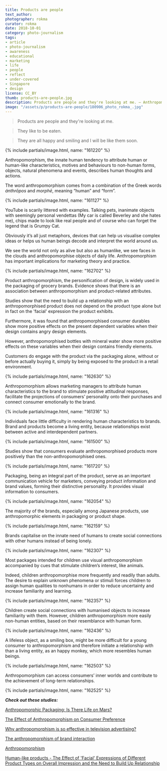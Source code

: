 ```yaml
---
title: Products are people
text_author:
photographer: rokma
curator: rokma
date: 2018-10-01
category: photo-journalism
tags:
- article
- photo-journalism
- awareness
- educational
- marketing
- life
- people
- reflect
- under-covered
- Singapore
- design
license: CC_BY
thumb: products-are-people.jpg
description: Products are people and they're looking at me. – Anthropomorphism, the innate human tendency to attribute human or human-like characteristics, motives and behaviours to non-human forms, objects, natural phenomena and events, describes human thoughts and actions.
image: "/assets/p/products-are-people/180906_photo_rokma_.jpg"
---
```


>Products are people and they're looking at me.

>They like to be eaten.

>They are all happy and smiling and I will be like them soon.

{% include partials/image.html, name: "161220" %}

Anthropomorphism, the innate human tendency to attribute human or human-like characteristics, motives and behaviours to non-human forms, objects, natural phenomena and events, describes human thoughts and actions.

The word anthropomorphism comes from a combination of the Greek words _ánthrōpos_ and _morphē_, meaning “human” and “form”.


{% include partials/image.html, name: "161127" %}

YouTube is scarily littered with examples. Talking pets, inanimate objects with seemingly personal vendettas (My car is called Beverley and she hates me), chips made to look like real people and of course who can forget the legend that is Grumpy Cat.

Obviously it’s all just metaphors, devices that can help us visualise complex ideas or helps us human beings decode and interpret the world around us.


We see the world not only as alive but also as humanlike, we see faces in the clouds and anthropomorphise objects of daily life. Anthropomorphism has important implications for marketing theory and practice.

{% include partials/image.html, name: "162702" %}


Product anthropomorphism, the personification of design, is widely used in the packaging of grocery brands. Evidence shows that there is an association between anthropomorphism and product-related attributes.


Studies show that the need to build up a relationship with an anthropomorphised product does not depend on the product type alone but in fact on the 'facial' expression the product exhibits.

Furthermore, it was found that anthropomorphised consumer durables show more positive effects on the present dependent variables when their design contains angry design elements.

However, anthropomorphised bottles with mineral water show more positive effects on these variables when their design contains friendly elements.




Customers do engage with the product via the packaging alone, without or before actually buying it, simply by being exposed to the product in a retail environment.

{% include partials/image.html, name: "162630" %}


Anthropomorphism allows marketing managers to attribute human characteristics to the brand to stimulate positive attitudinal responses, facilitate the projections of consumers’ personality onto their purchases and connect consumer emotionally to the brand.


{% include partials/image.html, name: "161316" %}

Individuals face little difficulty in rendering human characteristics to brands. Brand and products become a living entity, because relationships exist between active and interdependent partners.


{% include partials/image.html, name: "161500" %}

Studies show that consumers evaluate anthropomorphised products more positively than the non-anthropomorphised ones.



{% include partials/image.html, name: "161720" %}

Packaging, being an integral part of the product, serve as an important communication vehicle for marketers, conveying product information and brand values, forming their distinctive personality. It provides visual information to consumers.


{% include partials/image.html, name: "162054" %}


The majority of the brands, especially among Japanese products, use anthropomorphic elements in packaging or product shape.


{% include partials/image.html, name: "162159" %}


Brands capitalise on the innate need of humans to create social connections with other humans instead of being lonely.


{% include partials/image.html, name: "162307" %}


Most packages intended for children use visual anthropomorphism accompanied by cues that stimulate children’s interest, like animals.

Indeed, children anthropomorphise more frequently and readily than adults. The desire to explain unknown phenomena or stimuli forces children to assign human qualities to nonhumans in order to reduce uncertainty and increase familiarity and learning.  



{% include partials/image.html, name: "162357" %}

Children create social connections with humanised objects to increase familiarity with them. However, children anthropomorphism more easily non-human entities, based on their resemblance with human form.

{% include partials/image.html, name: "162436" %}


A lifeless object, as a smiling box, might be more difficult for a young consumer to anthropomorphism and therefore initiate a relationship with than a living entity, as an happy monkey, which more resembles human beings.


{% include partials/image.html, name: "162503" %}

Anthropomorphism can access consumers’ inner worlds and contribute to the achievement of long-term relationships.


{% include partials/image.html, name: "162525" %}






_**Check out these studies:**_

[Anthropomorphic Packaging: Is There Life on Mars?](http://eprints.whiterose.ac.uk/87337/2/AnthropomorphicPackagingThereMars%5B1%5D.pdf)


[The Effect of Anthropomorphism on Consumer Preference](http://www.acrwebsite.org/volumes/v43/acr_vol43_1019046.pdf)


[Why anthropomorphism is so effective in television advertising?](https://garthburley.wordpress.com/2017/03/31/why-anthropomorphism-is-so-effective-in-television-advertising/)

[The anthropomorphism of brand interaction](http://www.bandt.com.au/uncategorised/The-anthropomorphism-of-brand-interaction)

[Anthropomorphism](http://www.literarydevices.com/anthropomorphism/)

[Human-like products - The Effect of 'Facial' Expressions of Different Product Types on Overall Impression and the Need to Build Up Relationship](https://essay.utwente.nl/69514/1/Riesenbeck_MA_BMS.pdf)
